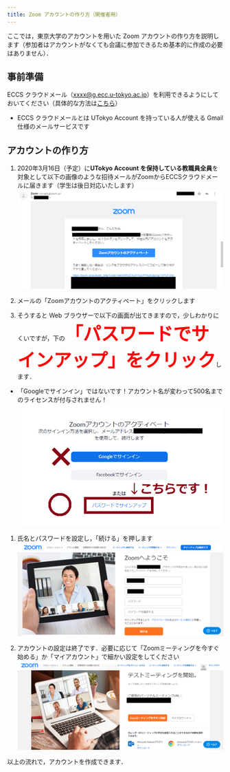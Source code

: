 ```yaml
---
title: Zoom アカウントの作り方（開催者用）
---
```


ここでは，東京大学のアカウントを用いた Zoom アカウントの作り方を説明します（参加者はアカウントがなくても会議に参加できるため基本的に作成の必要はありません）．  

## 事前準備
ECCS クラウドメール（xxxx@g.ecc.u-tokyo.ac.jp）を利用できるようにしておいてください（具体的な方法は<a href="https://www.ecc.u-tokyo.ac.jp/announcement/2016/04/01_2159.html" target="_blank">こちら</a>）
  * ECCS クラウドメールとは UTokyo Account を持っている人が使える Gmail 仕様のメールサービスです

## アカウントの作り方

1. 2020年3月16日（予定）に**UTokyo Account を保持している教職員全員**を対象として以下の画像のような招待メールがZoomからECCSクラウドメールに届きます（学生は後日対応いたします）
  ![](img/zoom_account_email.png)  


1. メールの「Zoomアカウントのアクティベート」をクリックします  
  
1. そうすると Web ブラウザーで以下の画面が出てきますので，少しわかりにくいですが，下の<span style="font-size:3em;color:red;font-weight:bold">「パスワードでサインアップ」をクリック</span>します．  
  * 「Googleでサインイン」ではないです！アカウント名が変わって500名までのライセンスが付与されません！  
  ![](img/zoom_account_browser1.png)
  
1. 氏名とパスワードを設定し，「続ける」を押します  
  ![](img/zoom_account_browser2.png)
  
1. アカウントの設定は終了です．必要に応じて「Zoomミーティングを今すぐ始める」か「マイアカウント」で細かい設定をしてください  
  ![](img/zoom_account_browser3.png)
  
  
以上の流れで，アカウントを作成できます．
